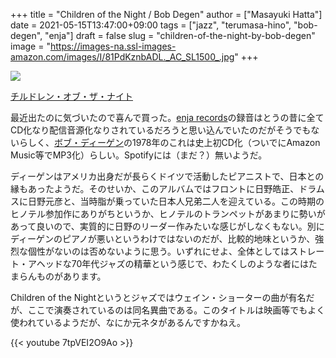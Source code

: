 +++
title = "Children of the Night / Bob Degen"
author = ["Masayuki Hatta"]
date = 2021-05-15T13:47:00+09:00
tags = ["jazz", "terumasa-hino", "bob-degen", "enja"]
draft = false
slug = "children-of-the-night-by-bob-degen"
image = "https://images-na.ssl-images-amazon.com/images/I/81PdKznbADL._AC_SL1500_.jpg"
+++

<p><a href="https://www.amazon.co.jp/%E3%83%81%E3%83%AB%E3%83%89%E3%83%AC%E3%83%B3%E3%83%BB%E3%82%AA%E3%83%96%E3%83%BB%E3%82%B6%E3%83%BB%E3%83%8A%E3%82%A4%E3%83%88-%E3%83%9C%E3%83%96%E3%83%BB%E3%83%87%E3%82%A3%E3%83%BC%E3%82%B2%E3%83%B3/dp/B088N6755T?__mk_ja_JP=%E3%82%AB%E3%82%BF%E3%82%AB%E3%83%8A&dchild=1&keywords=Bob+Degen&qid=1621054275&sr=8-1&linkCode=li2&tag=myhumangetsme-22&linkId=f2f7c49b63d6823db85c4e2c66880a42&language=ja_JP&ref_=as_li_ss_il" target="_blank" rel="nofollow"><img border="0" src="//ws-fe.amazon-adsystem.com/widgets/q?_encoding=UTF8&ASIN=B088N6755T&Format= _SL500_&ID=AsinImage&MarketPlace=JP&ServiceVersion=20070822&WS=1&tag=myhumangetsme-22&language=ja_JP" ></a><img src="https://ir-jp.amazon-adsystem.com/e/ir?t=myhumangetsme-22&language=ja_JP&l=li2&o=9&a=B088N6755T" width="1" height="1" border="0" alt="" style="border:none !important; margin:0px !important;" /></p> <p><a href="https://www.amazon.co.jp/%E3%83%81%E3%83%AB%E3%83%89%E3%83%AC%E3%83%B3%E3%83%BB%E3%82%AA%E3%83%96%E3%83%BB%E3%82%B6%E3%83%BB%E3%83%8A%E3%82%A4%E3%83%88-%E3%83%9C%E3%83%96%E3%83%BB%E3%83%87%E3%82%A3%E3%83%BC%E3%82%B2%E3%83%B3/dp/B088N6755T?__mk_ja_JP=%E3%82%AB%E3%82%BF%E3%82%AB%E3%83%8A&dchild=1&keywords=Bob+Degen&qid=1621054275&sr=8-1&linkCode=li2&tag=myhumangetsme-22&linkId=f2f7c49b63d6823db85c4e2c66880a42&language=ja_JP&ref_=as_li_ss_il" target="_blank" rel="nofollow">チルドレン・オブ・ザ・ナイト</a></p>

最近出たのに気づいたので喜んで買った。[enja records](https://www.enjarecords.com/)の録音はとうの昔に全てCD化なり配信音源化なりされているだろうと思い込んでいたのだがそうでもないらしく、[ボブ・ディーゲン](https://en.wikipedia.org/wiki/Bob%5FDegen)の1978年のこれは史上初CD化（ついでにAmazon Music等でMP3化）らしい。Spotifyには（まだ？）無いようだ。

ディーゲンはアメリカ出身だが長らくドイツで活動したピアニストで、日本との縁もあったようだ。そのせいか、このアルバムではフロントに日野皓正、ドラムスに日野元彦と、当時脂が乗っていた日本人兄弟二人を迎えている。この時期のヒノテル参加作にありがちというか、ヒノテルのトランペットがあまりに勢いがあって良いので、実質的に日野のリーダー作みたいな感じがしなくもない。別にディーゲンのピアノが悪いというわけではないのだが、比較的地味というか、強烈な個性がないのは否めないように思う。いずれにせよ、全体としてはストレート・アヘッドな70年代ジャズの精華という感じで、わたくしのような者にはたまらんものがあります。

Children of the Nightというとジャズではウェイン・ショーターの曲が有名だが、ここで演奏されているのは同名異曲である。このタイトルは映画等でもよく使われているようだが、なにか元ネタがあるんですかねえ。

{{< youtube 7tpVEI2O9Ao >}}
